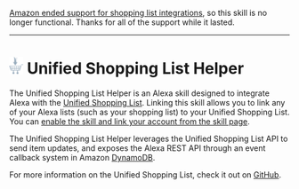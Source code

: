 [Amazon ended support for shopping list integrations](https://developer.amazon.com/en-US/docs/alexa/custom-skills/access-the-alexa-shopping-and-to-do-lists.html), so this skill is no longer functional. Thanks for all of the support while it lasted.

---

# <img src="./Lambda/src/static/images/favicon.png" width="25px" height="auto"> Unified Shopping List Helper
The Unified Shopping List Helper is an Alexa skill designed to integrate Alexa with the [Unified Shopping List](https://shopping-lists.genson.dev). Linking this skill allows you to link any of your Alexa lists (such as your shopping list) to your Unified Shopping List. You can [enable the skill and link your account from the skill page](https://www.amazon.com/dp/B0BR8KW2WL).

The Unified Shopping List Helper leverages the Unified Shopping List API to send item updates, and exposes the Alexa REST API through an event callback system in Amazon [DynamoDB](https://aws.amazon.com/dynamodb/).

For more information on the Unified Shopping List, check it out on [GitHub](https://github.com/michael-genson/Unified-Shopping-List).
